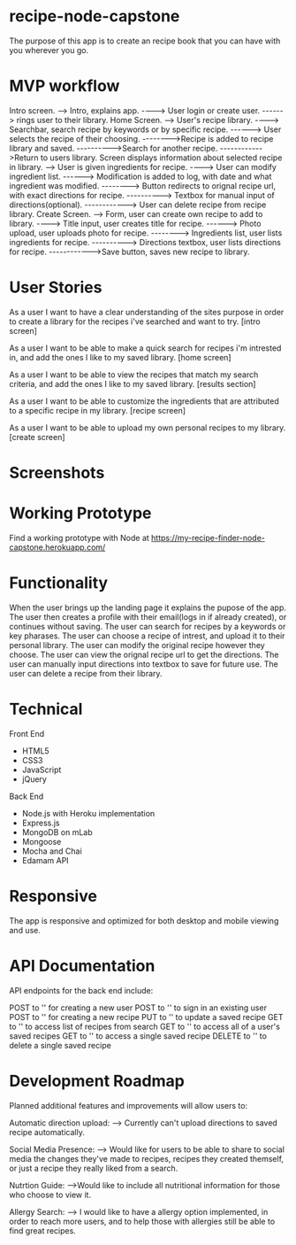 # recipe-node-capstone

The purpose of this app is to create an recipe book that you can have with you wherever you go.

# MVP workflow
Intro screen.
--> Intro, explains app.
----> User login or create user.
------> rings user to their library.
Home Screen.
--> User's recipe library.
----> Searchbar, search recipe by keywords or by specific recipe.
------> User selects the recipe of their choosing.
-------->Recipe is added to recipe library and saved.
---------->Search for another recipe.
------------>Return to users library.
Screen displays information about selected recipe in library.
--> User is given ingredients for recipe.
----> User can modify ingredient list.
------> Modification is added to log, with date and what ingredient was modified.
--------> Button redirects to orignal recipe url, with exact directions for recipe.
----------> Textbox for manual input of directions(optional).
------------> User can delete recipe from recipe library.
Create Screen.
--> Form, user can create own recipe to add to library.
----> Title input, user creates title for recipe.
------> Photo upload, user uploads photo for recipe.
--------> Ingredients list, user lists ingredients for recipe.
----------> Directions textbox, user lists directions for recipe.
------------>Save button, saves new recipe to library.

# User Stories
As a user I want to have a clear understanding of the sites purpose in order to create a library for the recipes i've searched and want to try. [intro screen]

As a user I want to be able to make a quick search for recipes i'm intrested in, and add the ones I like to my saved library. [home screen]

As a user I want to be able to view the recipes that match my search criteria, and add the ones I like to my saved library. [results section]

As a user I want to be able to customize the ingredients that are attributed to a specific recipe in my library. [recipe screen]

As a user I want to be able to upload my own personal recipes to my library. [create screen]


# Screenshots


# Working Prototype
Find a working prototype with Node at https://my-recipe-finder-node-capstone.herokuapp.com/

# Functionality
When the user brings up the landing page it explains the pupose of the app.
The user then creates a profile with their email(logs in if already created), or continues without saving.
The user can search for recipes by a keywords or key pharases.
The user can choose a recipe of intrest, and upload it to their personal library.
The user can modify the original recipe however they choose.
The user can view the orignal recipe url to get the directions.
The user can manually input directions into textbox to save for future use.
The user can delete a recipe from their library.

# Technical

Front End
* HTML5
* CSS3
* JavaScript
* jQuery

Back End
* Node.js with Heroku implementation
* Express.js
* MongoDB on mLab
* Mongoose
* Mocha and Chai
* Edamam API

# Responsive
The app is responsive and optimized for both desktop and mobile viewing and use.

# API Documentation
API endpoints for the back end include:

POST to '' for creating a new user
POST to '' to sign in an existing user
POST to '' for creating a new recipe
PUT to '' to update a saved recipe
GET to '' to access list of recipes from search
GET to '' to access all of a user's saved recipes
GET to '' to access a single saved recipe
DELETE to '' to delete a single saved recipe

# Development Roadmap
Planned additional features and improvements will allow users to:

Automatic direction upload:
--> Currently can't upload directions to saved recipe automatically.

Social Media Presence:
--> Would like for users to be able to share to social media the changes they've made to recipes, recipes they created themself, or just a recipe they really liked from a search.

Nutrtion Guide:
-->Would like to include all nutritional information for those who choose to view it.

Allergy Search:
--> I would like to have a allergy option implemented, in order to reach more users, and to help those with allergies still be able to find great recipes.
